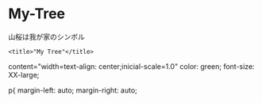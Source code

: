 # My-Tree
山桜は我が家のシンボル
<!DOCTYPE html>
<html lang="ja">
 <head>
  <meta charset="UTF-8">
 
  <!--ビューポイントを設定する-->
    <title>"My Tree"</title>
   content="width=text-align: center;inicial-scale=1.0"
   color: green;
   font-size: XX-large;

  p{
  margin-left: auto;
  margin-right: auto;
  <link rel="stylesheet" href="style css">
  <script src="https://botanica-media.jp"
 }
 </head>
 <body>
  <h1>My Tree 山桜</h1>
  <p>家を建てたときからある山桜が、我が家のシンボルです<p>
 </body>
</html>
